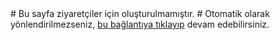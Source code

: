 ## CDN - ILKAYGURLER
<meta http-equiv="refresh" content="5; url=https://www.ilkaygurler.com/">
# Bu sayfa ziyaretçiler için oluşturulmamıştır.
# Otomatik olarak yönlendirilmezseniz, <a href="https://www.ilkaygurler.com/"> bu bağlantıya tıklayıp</a> devam edebilirsiniz.
<style>
h1, h2{display:none}
</style>
